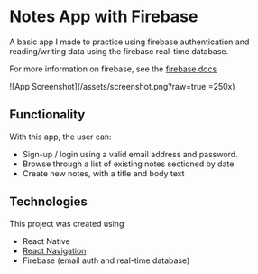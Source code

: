 # Notes App with Firebase

A basic app I made to practice using firebase authentication and reading/writing data using the firebase real-time database.

For more information on firebase, see the [firebase docs](https://firebase.google.com/docs/)

![App Screenshot](/assets/screenshot.png?raw=true =250x)

## Functionality

With this app, the user can:

* Sign-up / login using a valid email address and password.
* Browse through a list of existing notes sectioned by date
* Create new notes, with a title and body text

## Technologies

This project was created using

* React Native
* [React Navigation](https://github.com/react-navigation/react-navigation)
* Firebase (email auth and real-time database)

